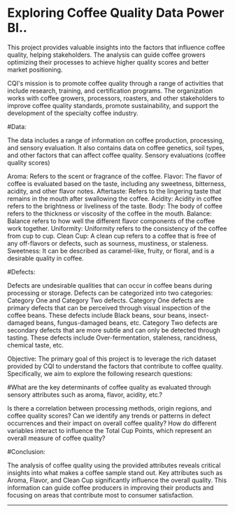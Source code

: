 # Exploring Coffee Quality Data Power BI..

This project provides valuable insights into the factors that influence coffee quality, helping stakeholders. The analysis can guide coffee growers optimizing their processes to achieve higher quality scores and better market positioning.

CQI's mission is to promote coffee quality through a range of activities that include research, training, and certification programs. The organization works with coffee growers, processors, roasters, and other stakeholders to improve coffee quality standards, promote sustainability, and support the development of the specialty coffee industry.

#Data:

The data includes a range of information on coffee production, processing, and sensory evaluation. It also contains data on coffee genetics, soil types, and other factors that can affect coffee quality. Sensory evaluations (coffee quality scores)

Aroma: Refers to the scent or fragrance of the coffee. Flavor: The flavor of coffee is evaluated based on the taste, including any sweetness, bitterness, acidity, and other flavor notes. Aftertaste: Refers to the lingering taste that remains in the mouth after swallowing the coffee. Acidity: Acidity in coffee refers to the brightness or liveliness of the taste. Body: The body of coffee refers to the thickness or viscosity of the coffee in the mouth. Balance: Balance refers to how well the different flavor components of the coffee work together. Uniformity: Uniformity refers to the consistency of the coffee from cup to cup. Clean Cup: A clean cup refers to a coffee that is free of any off-flavors or defects, such as sourness, mustiness, or staleness. Sweetness: It can be described as caramel-like, fruity, or floral, and is a desirable quality in coffee.

#Defects:

Defects are undesirable qualities that can occur in coffee beans during processing or storage. Defects can be categorized into two categories: Category One and Category Two defects. Category One defects are primary defects that can be perceived through visual inspection of the coffee beans. These defects include Black beans, sour beans, insect-damaged beans, fungus-damaged beans, etc. Category Two defects are secondary defects that are more subtle and can only be detected through tasting. These defects include Over-fermentation, staleness, rancidness, chemical taste, etc.

Objective: The primary goal of this project is to leverage the rich dataset provided by CQI to understand the factors that contribute to coffee quality. Specifically, we aim to explore the following research questions:

#What are the key determinants of coffee quality as evaluated through sensory attributes such as aroma, flavor, acidity, etc.?

Is there a correlation between processing methods, origin regions, and coffee quality scores?
Can we identify any trends or patterns in defect occurrences and their impact on overall coffee quality?
How do different variables interact to influence the Total Cup Points, which represent an overall measure of coffee quality?

#Conclusion:

The analysis of coffee quality using the provided attributes reveals critical insights into what makes a coffee sample stand out. Key attributes such as Aroma, Flavor, and Clean Cup significantly influence the overall quality. This information can guide coffee producers in improving their products and focusing on areas that contribute most to consumer satisfaction.

______________________________________________________
